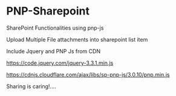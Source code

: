 # PNP-Sharepoint
SharePoint Functionalities using pnp-js

Upload Multiple File attachments into sharepoint list item

Include Jquery and PNP Js from CDN

https://code.jquery.com/jquery-3.3.1.min.js

https://cdnjs.cloudflare.com/ajax/libs/sp-pnp-js/3.0.10/pnp.min.js


Sharing is caring!....

